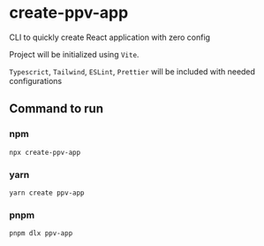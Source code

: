 # create-ppv-app

CLI to quickly create React application with zero config

Project will be initialized using `Vite`.

`Typescrict`, `Tailwind`, `ESLint`, `Prettier` will be included with needed configurations

## Command to run

### npm
```
npx create-ppv-app
```
### yarn
```
yarn create ppv-app
```
### pnpm
```
pnpm dlx ppv-app
```